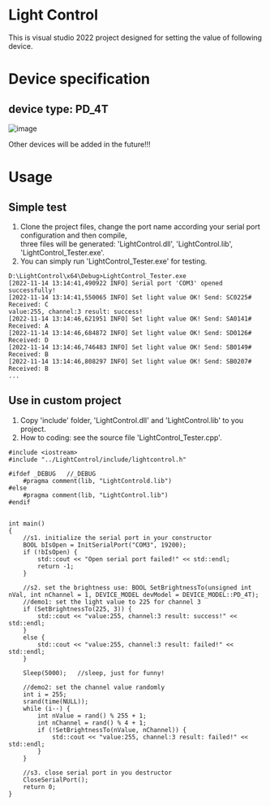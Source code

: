 # Light Control
This is visual studio 2022 project designed for setting the value of following device.

# Device specification
## device type: PD_4T
![image](https://user-images.githubusercontent.com/19189198/201564575-235fa97c-de6c-4ddf-b836-aaf3c935fcb7.png)   

Other devices will be added in the future!!!

# Usage
## Simple test
1. Clone the project files, change the port name according your serial port configuration and then compile,    
three files will be generated: 'LightControl.dll', 'LightControl.lib', 'LightControl_Tester.exe'.     
2. You can simply run 'LightControl_Tester.exe' for testing.  
```
D:\LightControl\x64\Debug>LightControl_Tester.exe
[2022-11-14 13:14:41,490922 INFO] Serial port 'COM3' opened successfully!
[2022-11-14 13:14:41,550065 INFO] Set light value OK! Send: SC0225# Received: C
value:255, channel:3 result: success!
[2022-11-14 13:14:46,621951 INFO] Set light value OK! Send: SA0141# Received: A
[2022-11-14 13:14:46,684872 INFO] Set light value OK! Send: SD0126# Received: D
[2022-11-14 13:14:46,746483 INFO] Set light value OK! Send: SB0149# Received: B
[2022-11-14 13:14:46,808297 INFO] Set light value OK! Send: SB0207# Received: B
...
```
## Use in custom project
1. Copy 'include' folder, 'LightControl.dll' and 'LightControl.lib' to you project.
2. How to coding: see the source file 'LightControl_Tester.cpp'.

```
#include <iostream>
#include "../LightControl/include/lightcontrol.h"

#ifdef _DEBUG	//_DEBUG
	#pragma comment(lib, "LightControld.lib")
#else
	#pragma comment(lib, "LightControl.lib")
#endif


int main()
{
	//s1. initialize the serial port in your constructor
	BOOL bIsOpen = InitSerialPort("COM3", 19200);
	if (!bIsOpen) {
		std::cout << "Open serial port failed!" << std::endl;
		return -1;
	}

	//s2. set the brightness use: BOOL SetBrightnessTo(unsigned int nVal, int nChannel = 1, DEVICE_MODEL devModel = DEVICE_MODEL::PD_4T);
	//demo1: set the light value to 225 for channel 3
	if (SetBrightnessTo(225, 3)) {
		std::cout << "value:255, channel:3 result: success!" << std::endl;
	}
	else {
		std::cout << "value:255, channel:3 result: failed!" << std::endl;
	}

	Sleep(5000);   //sleep, just for funny!

	//demo2: set the channel value randomly
	int i = 255;
	srand(time(NULL));
	while (i--) {
		int nValue = rand() % 255 + 1;
		int nChannel = rand() % 4 + 1;
		if (!SetBrightnessTo(nValue, nChannel)) {
			std::cout << "value:255, channel:3 result: failed!" << std::endl;
		}
	}

	//s3. close serial port in you destructor
	CloseSerialPort();
	return 0;
}
```



